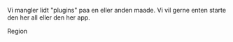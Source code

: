 Vi mangler lidt "plugins" paa en eller anden maade.
Vi vil gerne enten starte den her all eller den her app.


Region